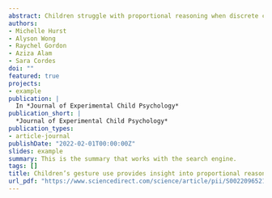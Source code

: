 ```yaml
---
abstract: Children struggle with proportional reasoning when discrete countable information is available because they over-rely on this numerical information even when it leads to errors. In the current study, we investigated whether different types of gesture can exacerbate or mitigate these errors. Children aged 5–7 years (N = 135) were introduced to equivalent proportions using discrete gestures that highlighted separate parts, continuous gestures that highlighted continuous amounts, or no gesture. After training, children completed a proportional reasoning match-to-sample task where whole number information was occasionally pitted against proportional information. After the task, we measured children’s own gesture use. Overall, we did not find condition differences in proportional reasoning; however, children who observed continuous gestures produced more continuous gestures than those who observed discrete gestures (and vice versa for discrete gestures). Moreover, producing fewer discrete gestures and more continuous gestures was associated with lower numerical interference on the match-to-sample task. Lastly, to further investigate individual differences, we found that children’s inhibitory control and formal math knowledge were correlated with proportional reasoning in general but not with numerical interference in particular. Taken together, these findings highlight that children’s own gestures may be a powerful window into the information they attend to during proportional reasoning.
authors:
- Michelle Hurst
- Alyson Wong
- Raychel Gordon
- Aziza Alam
- Sara Cordes
doi: ""
featured: true
projects:
- example
publication: |
  In *Journal of Experimental Child Psychology*
publication_short: |
  *Journal of Experimental Child Psychology*
publication_types: 
- article-journal
publishDate: "2022-02-01T00:00:00Z"
slides: example
summary: This is the summary that works with the search engine.
tags: []
title: Children’s gesture use provides insight into proportional reasoning strategies
url_pdf: "https://www.sciencedirect.com/science/article/pii/S0022096521001958"
---
```

